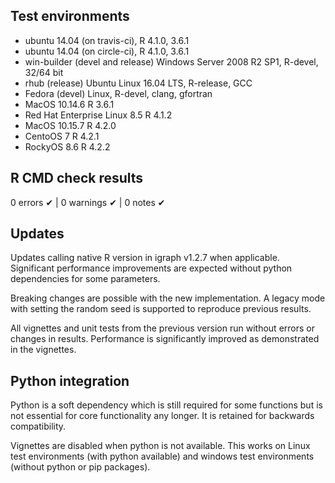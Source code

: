 ## Test environments
* ubuntu 14.04 (on travis-ci), R 4.1.0, 3.6.1
* ubuntu 14.04 (on circle-ci), R 4.1.0, 3.6.1
* win-builder (devel and release) Windows Server 2008 R2 SP1, R-devel, 32/64 bit
* rhub (release) Ubuntu Linux 16.04 LTS, R-release, GCC
* Fedora (devel) Linux, R-devel, clang, gfortran
* MacOS 10.14.6 R 3.6.1 
* Red Hat Enterprise Linux 8.5 R 4.1.2
* MacOS 10.15.7 R 4.2.0
* CentoOS 7 R 4.2.1
* RockyOS 8.6 R 4.2.2

## R CMD check results

0 errors ✔ | 0 warnings ✔ | 0 notes ✔

## Updates

Updates calling native R version in igraph v1.2.7 when applicable.
Significant performance improvements are expected without python
dependencies for some parameters.

Breaking changes are possible with the new implementation.
A legacy mode with setting the random seed is supported 
to reproduce previous results.

All vignettes and unit tests from the previous version run without errors
or changes in results. Performance is significantly improved as
demonstrated in the vignettes.

## Python integration

Python is a soft dependency which is still required for some functions but is not essential for core functionality any longer. It is retained for backwards compatibility.

Vignettes are disabled when python is not available. This works on Linux test environments (with python available) and windows test environments (without python or pip packages).
